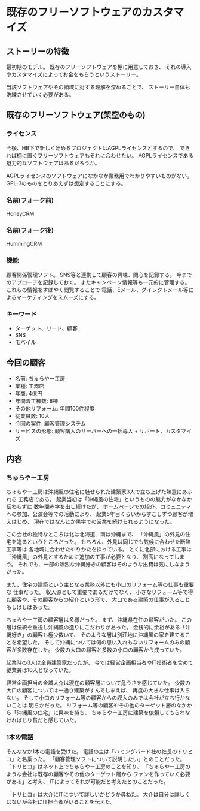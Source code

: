 既存のフリーソフトウェアのカスタマイズ
======================================

ストーリーの特徴
----------------

最初期のモデル。
既存のフリーソフトウェアを棚に用意しておき、
それの導入やカスタマイズによってお金をもらうというストーリー。

当該ソフトウェアやその領域に対する理解を深めることで、
ストーリー自体も洗練させていく必要がある。

既存のフリーソフトウェア(架空のもの)
------------------------------------

### ライセンス

今後、HB下で新しく始めるプロジェクトはAGPLライセンスとするので、
できれば棚に置くフリーソフトウェアもそれに合わせたい。
AGPLライセンスである魅力的なソフトウェアはあるだろうか。

AGPLライセンスのソフトウェアになかなか業務用でわかりやすいものがない。
GPL-3のものをとりあえずは想定することにする。

### 名前(フォーク前)

HoneyCRM

### 名前(フォーク後)

HummingCRM

### 機能

顧客関係管理ソフト。
SNS等と連携して顧客の興味、関心を記録する。
今までのアプローチを記録しておく。
またキャンペーン情報等も一元的に管理する。
これらの情報をすばやく閲覧することで
電話、Eメール、ダイレクトメール等によるマーケティングをスムーズにする。

### キーワード

* ターゲット、リード、顧客
* SNS
* モバイル

今回の顧客
----------

* 名前: ちゅらやー工房
* 業種: 工務店
* 年商: 4億円
* 年間着工棟数: 8棟
* その他リフォーム: 年間100件程度
* 従業員数: 10人
* 今回の案件: 顧客管理システム
* サービスの形態: 顧客購入のサーバーへの一括導入 + サポート、カスタマイズ

内容
----

### ちゅらやー工房

ちゅらやー工房は沖縄風の住宅に魅せられた建築家3人で立ち上げた熱意にあふれる
工務店である。
起業当初は「沖縄風の住宅」というものの魅力がなかなか伝わらずに
数年間赤字を出し続けたが、
ホームページでの紹介、コミュニティへの参加、公演会等での活動により、
起業5年目くらいからすこしずつ顧客が増えはじめ、
現在ではなんとか黒字での営業を続けられるようになった。

この会社の独特なところは北は北海道、南は沖縄まで、
「沖縄風」の外見の住宅を造るというところだった。
もちろん、外見は同じでも気候に合わせた断熱工事等は
各地域に合わせたやりかたを採っている。
とくに北部における工事は「沖縄風」の外見とするために追加の工事が必要となり、
割高になってしまう。
それでも、一部の熱烈な沖縄好きの顧客はそのような出費は気にしなようだった。

また、住宅の建築という主となる業務以外にも小口のリフォーム等の仕事も重要な
仕事だった。
収入源として重要であるだけでなく、
小さなリフォーム等で得た顧客や、その顧客からの紹介という形で、
大口である建築の仕事が入ることもしばしばあった。

ちゅらやー工房の顧客層は多様だった。
まず、沖縄県在住の顧客がいた。
この層は伝統を重視し沖縄風の造りにこだわりがあった。
金銭的に余裕がある「沖縄好き」の顧客も極少数いて、
そのような層は別荘地に沖縄風の家を建てることを希望した。
そして沖縄については何の思い入れもないリフォームのみの顧客が多数存在した。
少数の大口の顧客と多数の小口の顧客から成っていた。

起業時の3人は全員建築家だったが、
今では経営企画担当者やIT技術者を含めて従業員は10人となっていた。

経営企画担当の金城大介は現在の顧客層について危うさを感じていた。
少数の大口の顧客については一通り建築がすんでしまえば、
再度の大きな仕事は入らない。
そして小口のリフォーム等の顧客からの収入のみでは会社が立ち行かないことは
明らかだった。
リフォーム等の顧客やその他のターゲット層のなかから「沖縄風の住宅」に興味を持ち、
ちゅらやー工房に建築を依頼してもらわなければじり貧だと感じていた。

### 1本の電話

そんななか1本の電話を受けた。
電話の主は「ハミングバード社の社長のトリヒコ」と名乗った。
「顧客管理ソフトについて説明したい」とのことだった。
「トリヒコ」はネット上でちゅらやー工房のことを知り、
「ちゅらやー工房のような会社は既存の顧客やその他のターゲット層から
ファンを作っていく必要がある」と考え、
ITによってそれが可能だと考えたとのことだった。

「トリヒコ」は大介にITについて詳しいかどうか尋ねた。
大介は自分は詳しくはないが会社にIT担当者がいることを伝えた。
